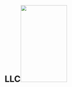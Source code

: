 # LLC<img src="https://user-images.githubusercontent.com/9443926/226417806-6bede3ee-6b5f-4eed-a629-1d2460e9f9e7.gif" width="150" height="250">
